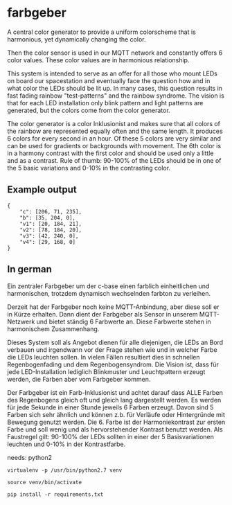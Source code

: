 # farbgeber

A central color generator to provide a uniform colorscheme that is harmonious, yet dynamically changing the color.

Then the color sensor is used in our MQTT network and constantly offers 6 color values. These color values are in harmonious relationship.

This system is intended to serve as an offer for all those who mount LEDs on board our spacestation and eventually face the question how and in what color the LEDs should be lit up. In many cases, this question results in fast fading rainbow "test-patterns" and the rainbow syndrome. The vision is that for each LED installation only blink pattern and light patterns are generated, but the colors come from the color generator.

The color generator is a color Inklusionist and makes sure that all colors of the rainbow are represented equally often and the same length. It produces 6 colors for every second in an hour. Of these 5 colors are very similar and can be used for gradients or backgrounds with movement. The 6th color is in a harmony contrast with the first color and should be used only a little and as a contrast. Rule of thumb: 90-100% of the LEDs should be in one of the 5 basic variations and 0-10% in the contrasting color.

## Example output
```
{
	"c": [206, 71, 235],
	"b": [35, 204, 0],
	"v1": [20, 184, 21],
	"v2": [78, 184, 20],
	"v3": [42, 240, 0],
	"v4": [29, 168, 0]
}
```

## In german

Ein zentraler Farbgeber um der c-base einen farblich einheitlichen und harmonischen, trotzdem dynamisch wechselnden farbton zu verleihen.

Derzeit hat der Farbgeber noch keine MQTT-Anbindung, aber diese soll er in Kürze erhalten. Dann dient der Farbgeber als Sensor in unserem MQTT-Netzwerk und bietet ständig 6 Farbwerte an. Diese Farbwerte stehen in harmonischem Zusammenhang.

Dieses System soll als Angebot dienen für alle diejenigen, die LEDs an Bord verbauen und irgendwann vor der Frage stehen wie und in welcher Farbe die LEDs leuchten sollen. In vielen Fällen resultiert dies in schnellen Regenbogenfading und dem Regenbogensyndrom. Die Vision ist, dass für jede LED-Installation lediglich Blinkmuster und Leuchtpattern erzeugt werden, die Farben aber vom Farbgeber kommen.

Der Farbgeber ist ein Farb-Inklusionist und achtet darauf dass ALLE Farben des Regenbogens gleich oft und gleich lang dargestellt werden. Es werden für jede Sekunde in einer Stunde jeweils 6 Farben erzeugt. Davon sind 5 Farben sich sehr ähnlich und können z.b. für Verläufe oder Hintergründe mit Bewegung genutzt werden. Die 6. Farbe ist der Harmoniekontrast zur ersten Farbe und soll wenig und als hervorstehender Kontrast benutzt werden. Als Faustregel gilt: 90-100% der LEDs sollten in einer der 5 Basisvariationen leuchten und 0-10% in der Kontrastfarbe.


needs: python2

```virtualenv -p /usr/bin/python2.7 venv```

```source venv/bin/activate```

```pip install -r requirements.txt```
